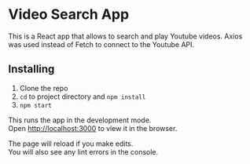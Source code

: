 # Video Search App

This is a React app that allows to search and play Youtube videos. Axios was used instead of Fetch to connect to the Youtube API.

## Installing

1. Clone the repo
2. `cd` to project directory and `npm install`
3. `npm start`

This runs the app in the development mode.\
Open [http://localhost:3000](http://localhost:3000) to view it in the browser.

The page will reload if you make edits.\
You will also see any lint errors in the console.
